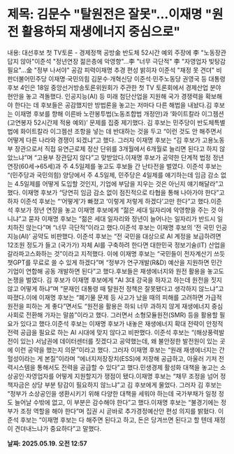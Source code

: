 # **제목: 김문수 "탈원전은 잘못"…이재명 "원전 활용하되 재생에너지 중심으로"**

  내용: 대선후보 첫 TV토론 - 경제정책 공방金 반도체 52시간 예외 주장에 李 "노동장관 답지 않아"이준석 "정년연장 젊은층에 악영향"…李 "너무 극단적" 李 "자영업자 빚탕감 필요"…金 "정부 나서야" 공감 피력이재명 추경 편성 밝히자 이준석 "재정 못 견뎌" 비판더불어민주당 이재명·국민의힘 김문수·개혁신당 이준석·민주노동당 권영국 등 대통령 후보 4인은 18일 중앙선거방송토론위원회가 주관한 첫 TV 토론회에서 경제산업 분야 현안을 놓고 격돌했다. 인공지능(AI) 등 미래 첨단산업을 지원해 국가 경쟁력을 확보해야 한다는 데 후보들은 공감했지만 방법론을 놓고는 저마다 다른 해법을 내놨다.김 후보는 이재명 후보를 향해 이른바 노란봉투법(노동조합법 개정안)과 ‘화이트칼라 이그젬션(고연봉자 52시간제 적용 예외)’ 문제를 집중 제기했다. 김 후보는 민주당이 반도체특별법에 화이트칼라 이그젬션 조항을 넣는 데 반대하는 것을 두고 “이런 것도 안 해주면서 어떻게 다른 나라와 경쟁이 되겠냐”고 했다. 그러자 이재명 후보는 “김 후보가 고용노동부 장관으로서 직접 유연근로제 정산 단위를 3개월에서 6개월로 늘리면 된다고 하지 않았느냐”며 “고용부 장관답지 않다”고 맞받았다.이재명 후보가 공약한 단계적 법정 정년연장(60세→65세)과 주 4.5일제를 놓고도 후보들 간 난타전을 벌였다. 이준석 후보는 “(민주당과 국민의힘) 양당에서 주 4.5일제, 민주당은 4일제를 얘기하는데 임금 감소 없는 4.5일제를 어떻게 도입할 것인지, 기업에 부담을 지우는 것은 아닌지 얘기해달라”고 했다. 이재명 후보가 “당연히 임금 감소 없이 점진적으로 타협을 통해 나아가야 한다”고 하자 이준석 후보는 “‘어떻게’가 빠졌고 ‘이렇게 저렇게 하겠다’고만 한다”고 했다.이준석 후보가 정년 연장을 놓고 이재명 후보에게 “젊은 세대 일자리에 악영향을 주는 것 아니냐”고 묻자 이재명 후보는 “젊은 세대 일자리와 정년이 늘어나는 일자리가 반드시 일치하진 않는다”며 “너무 극단적”이라고 했다.이준석 후보는 이재명 후보의 ‘전 국민 인공지능(AI)’ 공약도 비판했다. 이준석 후보는 “전 국민을 대상으로 AI 계정을 보급하려면 12조원 정도가 들고 (국가가) 자체 AI를 구축하려 한다면 대한민국 정보기술(IT) 산업을 갈라파고스화하는 것”이라고 지적했다. 이에 이재명 후보는 “국민들이 전자계산기 쓰듯 챗GPT를 무료로 쓸 수 있게 하겠다”며 “정부가 연구개발(R&D) 예산을 지원하면 민간기업이 연합해 공동 개발하면 된다”고 했다.후보들은 재생에너지와 원전 활용을 놓고도 논쟁을 벌였다. 김 후보가 이재명 후보에게 “AI 3대 강국을 하자고 하는데 원전을 짓지 않고 어떻게 하냐”며 “문재인 대통령 때 탈원전 정책은 잘못됐다고 생각하지 않느냐”고 따졌다.이에 이재명 후보는 “폐기물 문제 등 사고가 났을 때의 피해를 고려하면 가급적 원전을 피하는 게 좋다”면서도 “원전을 활용은 하되 너무 과하지 않게 재생에너지 중심 사회로 전환해 가자는 말씀”이라고 했다. 그러면서 소형모듈원전(SMR) 등을 활용할 필요가 있다고 했다.이준석 후보는 이재명 후보가 내놓은 재생에너지 확대 전략이 안정적 전력 공급을 필요로 하는 AI 시대에 맞지 않다고 비판했다. 이준석 후보는 “(해상풍력발전이 있는) 서남권에 데이터센터를 짓겠다고 공약했는데, 왜 불안정한 발전원이 있는 곳에 이런 공약을 했는지 의문”이라고 했다. 그러자 이재명 후보는 “원래 재생에너지는 간헐성이라는 게 본질”이라며 “에너지저장장치(ESS)에 저장해 공급하고, 아울러 기저 전력시스템을 통해서도 전력을 공급할 수 있다”고 했다.민생경제 활성화 대책을 놓고는 소상공인·자영업자를 어떻게 지원할지가 쟁점이 됐다.이재명 후보는 “채무 조정을 넘어 정책자금은 상당 부분 탕감이 필요하지 않느냐”고 김 후보에게 물었다. 그러자 김 후보는 “정부가 소상공인을 생환시키기 위해 다양한 대책을 세워야 하는데 국가부채가 일정 정도 늘어날 수밖에 없고, 이 부분은 감수해야 한다”고 했다.이재명 후보는 “불경기에는 정부가 조정 역할을 해야 한다”며 집권 시 곧바로 추가경정예산안 편성 의지를 밝혔다. 이준석 후보는 “이재명 후보는 다 해주면 된다고 하고, 돈은 당겨쓰면 된다고 할 텐데 재정이 견뎌내느냐가 중요하다”고 말했다.

  **날짜: 2025.05.19. 오전 12:57**
